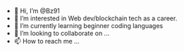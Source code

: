 - 👋 Hi, I’m @Bz91
- 👀 I’m interested in Web dev/blockchain tech as a career.
- 🌱 I’m currently learning beginner coding languages
- 💞️ I’m looking to collaborate on ...
- 📫 How to reach me ...

<!---
Bz91/Bz91 is a ✨ special ✨ repository because its `README.md` (this file) appears on your GitHub profile.
You can click the Preview link to take a look at your changes.
--->
